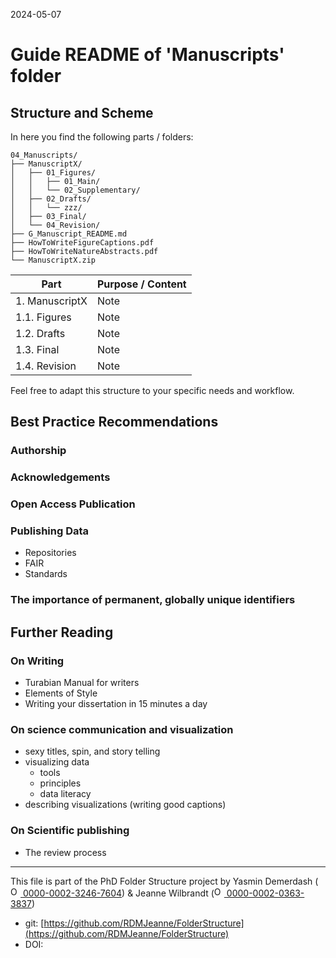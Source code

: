 2024-05-07


# Guide README of 'Manuscripts' folder

## Structure and Scheme

In here you find the following parts / folders:

```
04_Manuscripts/
├── ManuscriptX/
│   ├── 01_Figures/
│   │   ├── 01_Main/
│   │   └── 02_Supplementary/
│   ├── 02_Drafts/
│   │   └── zzz/
│   ├── 03_Final/
│   └── 04_Revision/
├── G_Manuscript_README.md
├── HowToWriteFigureCaptions.pdf
├── HowToWriteNatureAbstracts.pdf
└── ManuscriptX.zip

```


| Part         		| Purpose / Content   |
|--------------		|-----------|
| 1. ManuscriptX 		| Note |
| 1.1. Figures  		| Note |
| 1.2. Drafts 	| Note |
| 1.3. Final 	| Note |
| 1.4. Revision 		| Note |

Feel free to adapt this structure to your specific needs and workflow.


## Best Practice Recommendations

### Authorship


### Acknowledgements



### Open Access Publication


### Publishing Data
* Repositories
* FAIR
* Standards


### The importance of permanent, globally unique identifiers



## Further Reading

### On Writing
* Turabian Manual for writers
* Elements of Style
* Writing your dissertation in 15 minutes a day

### On science communication and visualization

* sexy titles, spin, and story telling
* visualizing data
	* tools
	* principles
	* data literacy
* describing visualizations (writing good captions)

### On Scientific publishing

* The review process

_____

This file is part of the PhD Folder Structure project by Yasmin Demerdash (<a href="https://orcid.org/0000-0002-3246-7604"><img alt="ORCID logo" src="https://info.orcid.org/wp-content/uploads/2019/11/orcid_16x16.png" width="16" height="16" /> 0000-0002-3246-7604</a>) & Jeanne  Wilbrandt (<a href="https://orcid.org/0000-0002-0363-3837"><img alt="ORCID logo" src="https://info.orcid.org/wp-content/uploads/2019/11/orcid_16x16.png" width="16" height="16" /> 0000-0002-0363-3837</a>)

* git: [https://github.com/RDMJeanne/FolderStructure](https://github.com/RDMJeanne/FolderStructure)
* DOI: 


